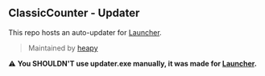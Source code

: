 ## ClassicCounter - Updater
This repo hosts an auto-updater for [Launcher](https://github.com/ClassicCounter/Launcher).
  
> Maintained by [heapy](https://github.com/heapybruh)
  
:warning: **You SHOULDN'T use updater.exe manually, it was made for [Launcher](https://github.com/ClassicCounter/Launcher).**

